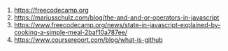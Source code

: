 1. https://freecodecamp.org
2. https://mariusschulz.com/blog/the-and-and-or-operators-in-javascript
3. https://www.freecodecamp.org/news/state-in-javascript-explained-by-cooking-a-simple-meal-2baf10a787ee/
4. https://www.coursereport.com/blog/what-is-github
